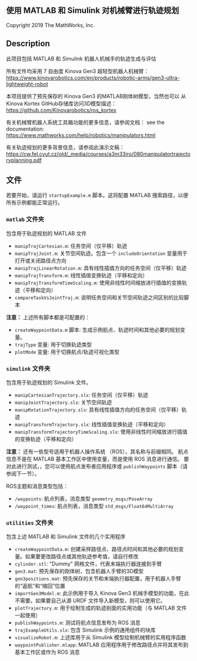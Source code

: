 ## 使用 MATLAB 和 Simulink 对机械臂进行轨迹规划
Copyright 2019 The MathWorks, Inc.

## Description

此项目包括 MATLAB 和 Simulink 机器人机械手的轨迹生成与评估

所有文件均采用 7 自由度 Kinova Gen3 超轻型机器人机械臂：
https://www.kinovarobotics.com/en/products/robotic-arms/gen3-ultra-lightweight-robot

本项目提供了预先保存的 Kinova Gen3 的MATLAB刚体树模型，当然也可以 从Kinova Kortex GitHub存储库访问3D模型描述：
https://github.com/Kinovarobotics/ros_kortex

有关机械臂机器人系统工具箱功能的更多信息，请参阅文档：
see the documentation: https://www.mathworks.com/help/robotics/manipulators.html

有关轨迹规划的更多背景信息，请参阅此演示文稿：
https://cw.fel.cvut.cz/old/_media/courses/a3m33iro/080manipulatortrajectoryplanning.pdf

## 文件
若要开始，请运行 `startupExample.m` 脚本。这将配置 MATLAB 搜索路径，以便所有示例都能正常运行。

### `matlab` 文件夹
包含用于轨迹规划的 MATLAB 文件

* `manipTrajCartesian.m`: 任务空间（仅平移）轨迹
* `manipTrajJoint.m`: 关节空间轨迹。包含一个 `includeOrientation` 变量用于打开或关闭路径点方向
* `manipTrajLinearRotation.m`: 具有线性插值方向的任务空间（仅平移）轨迹
* `manipTrajTransform.m`: 线性插值变换轨迹（平移和定向）
* `manipTrajTransformTimeScaling.m`: 使用非线性时间缩放进行插值的变换轨迹（平移和定向）
* `compareTaskVsJointTraj.m`: 说明任务空间和关节空间轨迹之间区别的比较脚本

**注意：** 上述所有脚本都是可配置的：
* `createWaypointData.m` 脚本: 生成示例航点、轨迹时间和其他必要的规划变量。
* `trajType` 变量: 用于切换轨迹类型
* `plotMode` 变量: 用于切换航点/轨迹可视化类型

### `simulink` 文件夹
包含用于轨迹规划的 Simulink 文件。

* `manipCartesianTrajectory.slx`: 任务空间（仅平移）轨迹
* `manipJointTrajectory.slx`: 关节空间轨迹
* `manipRotationTrajectory.slx`: 具有线性插值方向的任务空间（仅平移）轨迹
* `manipTransformTrajectory.slx`: 线性插值变换轨迹（平移和定向）
* `manipTransformTrajectoryTimeScaling.slx`: 使用非线性时间缩放进行插值的变换轨迹（平移和定向）

**注意：** 还有一些型号适用于机器人操作系统 （ROS），其名称与前缀相同。 航点信息不是在 MATLAB 基本工作区中使用变量，而是使用 ROS 消息进行通信。 
要对此进行测试，，您可以使用航点发布者应用程序或 `publishWaypoints` 脚本（请参阅下一节）。

ROS主题和消息类型包括：
* `/waypoints`: 航点列表，消息类型 `geometry_msgs/PoseArray`
* `/waypoint_times`: 航点列表，消息类型 `std_msgs/Float64MultiArray`

### `utilities` 文件夹
包含上述 MATLAB 和 Simulink 文件的几个实用程序

* `createWaypointData.m`: 创建采样路径点、路径点时间和其他必要的规划变量。如果要更改路径点或其他轨迹参考值，请自行修改
* `cylinder.stl`: "Dummy" 网格文件，代表末端执行器连接到手臂
* `gen3.mat`: 预先保存的刚体树，包含机器人手臂的3D模型
* `gen3positions.mat`: 预先保存的关节和末端执行器配置，用于机器人手臂的“返航”和“缩回”位置
* `importGen3Model.m`: 此示例用于导入 Kinova Gen3 机械手模型的功能，在此不需要。如果要自己从源 URDF 文件导入新模型，则可以使用它。
* `plotTrajectory.m`: 用于绘制生成的轨迹剖面的实用功能（与 MATLAB 文件一起使用）
* `publishWaypoints.m`: 测试将航点信息发布为 ROS 消息
* `trajExampleUtils.slx`: 包含 Simulink 示例的通用组件的块库
* `visualizeRobot.m`: 上述库用于从 Simulink 模型绘制机械臂的实用程序函数
* `waypointPublisher.mlapp`: MATLAB 应用程序用于修改路径点并将其发布到基本工作区或作为 ROS 消息